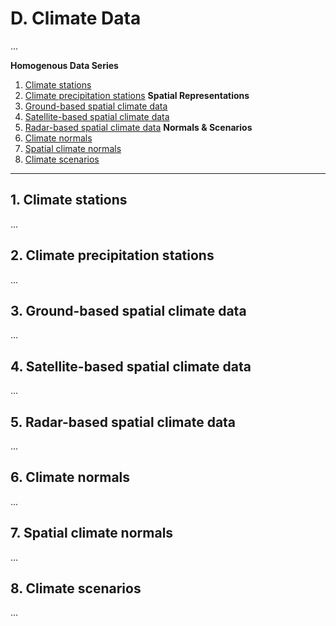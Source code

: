 # D. Climate Data
...

**Homogenous Data Series**
1. [Climate stations](#1-climate-stations)
2. [Climate precipitation stations](#2-climate-precipitation-stations)
**Spatial Representations**
3. [Ground-based spatial climate data](#3-ground-based-spatial-climate-data)
4. [Satellite-based spatial climate data](#4-satellite-based-spatial-climate-data)
5. [Radar-based spatial climate data](#5-radar-based-spatial-climate-data)
**Normals & Scenarios**
6. [Climate normals](#6-climate-normals)
7. [Spatial climate normals](#7-spatial-climate-normals)
8. [Climate scenarios](#8-climate-scenarios)

---

## 1. Climate stations
...

## 2. Climate precipitation stations
...

## 3. Ground-based spatial climate data
...

## 4. Satellite-based spatial climate data
...

## 5. Radar-based spatial climate data
...

## 6. Climate normals
...

## 7. Spatial climate normals
...

## 8. Climate scenarios
...
